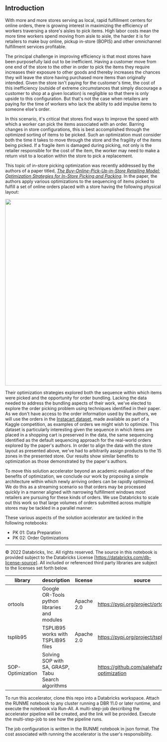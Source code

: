 ## Introduction

With more and more stores serving as local, rapid fulfillment centers for online orders, there is growing interest in maximizing the efficiency of workers traversing a store's aisles to pick items. High labor costs mean the more time workers spend moving from aisle to aisle, the harder it is for retailers to make buy online, pickup in-store (BOPIS) and other omnichannel fulfillment services profitable. 

The principal challenge in improving efficiency is that most stores have been purposefully laid out to be inefficient.  Having a customer move from one end of the store to the other in order to pick the items they require increases their exposure to other goods and thereby increases the chances they will leave the store having purchased more items than originally intended.  Given the store isn't paying for the customer's time, the cost of this inefficiency (outside of extreme circumstances that simply discourage a customer to shop at a given location) is negligible so that there is only upside to this configuration. But that's not the case when retailers are paying for the time of workers who lack the ability to add impulse items to someone else's order. 

In this scenario, it's critical that stores find ways to improve the speed with which a worker can pick the items associated with an order.  Barring changes in store configurations, this is best accomplished through the optimized sorting of items to be picked. Such an optimization must consider both the time it takes to move through the store and the fragility of the items being picked.  If a fragile item is damaged during picking, not only is the retailer responsible for the cost of the item, the worker may need to make a return visit to a location within the store to pick a replacement.

This topic of in-store picking optimization was recently addressed by the authors of a paper titled, *[The Buy-Online-Pick-Up-in-Store Retailing Model: Optimization Strategies for In-Store Picking and Packing](https://www.mdpi.com/1999-4893/14/12/350/pdf)*. In the paper, the authors apply various optimizations to the sequencing of items picked to fulfill a set of online orders placed with a store having the following physical layout:</p>

<img src='https://brysmiwasb.blob.core.windows.net/demos/images/picking_store_layout.png' width=600>

Their optimization strategies explored both the sequence within which items were picked and the opportunity for order bundling. Lacking the data needed to address the bundling aspects of their work, we've elected to explore the order picking problem using techniques identified in their paper.  As we don't have access to the order information used by the authors, we will use the orders in the [Instacart dataset](https://www.kaggle.com/c/instacart-market-basket-analysis), made available as part of a Kaggle competition, as examples of orders we might wish to optimize.  This dataset is particularly interesting given the sequence in which items are placed in a shopping cart is preserved in the data, the same sequencing identified as the default sequencing approach for the real-world orders explored by the paper's authors.  In order to align the data with the store layout as presented above, we've had to arbitrarily assign products to the 15 zones in the presented store. Our results show similar benefits to optimization as those demonstrated by the paper's authors.

To move this solution accelerator beyond an academic evaluation of the benefits of optimization, we conclude our work by proposing a simple architecture within which newly arriving orders can be rapidly optimized.  We do this as a streaming scenario so that orders may be processed quickly in a manner aligned with narrowing fulfillment windows most retailers are pursuing for these kinds of orders.  We use Databricks to scale out this work so that large volumes of orders submitted across multiple stores may be tackled in a parallel manner.

These various aspects of the solution accelerator are tackled in the following notebooks:</p>

* PK 01: Data Preparation
* PK 02: Order Optimizations

___

&copy; 2022 Databricks, Inc. All rights reserved. The source in this notebook is provided subject to the Databricks License [https://databricks.com/db-license-source].  All included or referenced third party libraries are subject to the licenses set forth below.

| library                                | description             | license    | source                                              |
|----------------------------------------|-------------------------|------------|-----------------------------------------------------|
| ortools                                  | Google OR-Tools python libraries and modules | Apache 2.0    | https://pypi.org/project/ortools/                       |
| tsplib95 | TSPLIB95 works with TSPLIB95 files | Apache 2.0 | https://pypi.org/project/tsplib95/ |
| SOP-Optimization |Solving SOP with SA, GRASP, Tabu Search algorithms | | https://github.com/salehafzoon/SOP-optimization |

To run this accelerator, clone this repo into a Databricks workspace. Attach the RUNME notebook to any cluster running a DBR 11.0 or later runtime, and execute the notebook via Run-All. A multi-step-job describing the accelerator pipeline will be created, and the link will be provided. Execute the multi-step-job to see how the pipeline runs.

The job configuration is written in the RUNME notebook in json format. The cost associated with running the accelerator is the user's responsibility.
